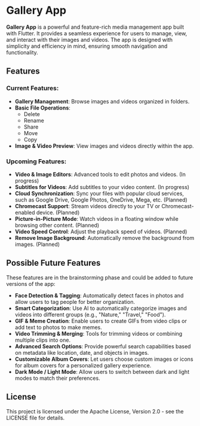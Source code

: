 # Gallery App

**Gallery App** is a powerful and feature-rich media management app built with Flutter. It provides a seamless experience for users to manage, view, and interact with their images and videos. The app is designed with simplicity and efficiency in mind, ensuring smooth navigation and functionality.

## Features

### Current Features:
- **Gallery Management**: Browse images and videos organized in folders.
- **Basic File Operations**: 
  - Delete
  - Rename
  - Share
  - Move
  - Copy
- **Image & Video Preview**: View images and videos directly within the app.

### Upcoming Features:
- **Video & Image Editors**: Advanced tools to edit photos and videos. (In progress)
- **Subtitles for Videos**: Add subtitles to your video content. (In progress)
- **Cloud Synchronization**: Sync your files with popular cloud services, such as Google Drive, Google Photos, OneDrive, Mega, etc. (Planned)
- **Chromecast Support**: Stream videos directly to your TV or Chromecast-enabled device. (Planned)
- **Picture-in-Picture Mode**: Watch videos in a floating window while browsing other content. (Planned)
- **Video Speed Control**: Adjust the playback speed of videos. (Planned)
- **Remove Image Background**: Automatically remove the background from images. (Planned)

## Possible Future Features

These features are in the brainstorming phase and could be added to future versions of the app:

- **Face Detection & Tagging**: Automatically detect faces in photos and allow users to tag people for better organization.
- **Smart Categorization**: Use AI to automatically categorize images and videos into different groups (e.g., "Nature," "Travel," "Food").
- **GIF & Meme Creation**: Enable users to create GIFs from video clips or add text to photos to make memes.
- **Video Trimming & Merging**: Tools for trimming videos or combining multiple clips into one.
- **Advanced Search Options**: Provide powerful search capabilities based on metadata like location, date, and objects in images.
- **Customizable Album Covers**: Let users choose custom images or icons for album covers for a personalized gallery experience.
- **Dark Mode / Light Mode**: Allow users to switch between dark and light modes to match their preferences.

## License

This project is licensed under the Apache License, Version 2.0 - see the LICENSE file for details.
